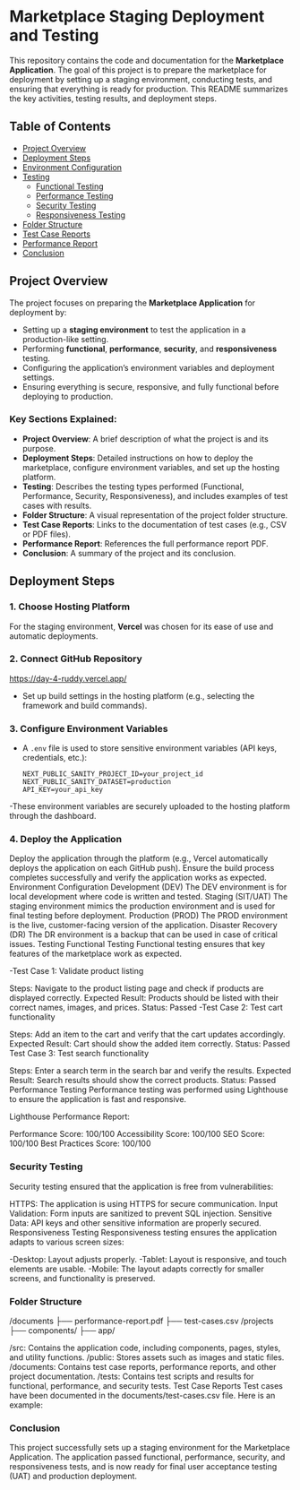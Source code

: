 # Marketplace Staging Deployment and Testing

This repository contains the code and documentation for the **Marketplace Application**. The goal of this project is to prepare the marketplace for deployment by setting up a staging environment, conducting tests, and ensuring that everything is ready for production. This README summarizes the key activities, testing results, and deployment steps.

## Table of Contents
- [Project Overview](#project-overview)
- [Deployment Steps](#deployment-steps)
- [Environment Configuration](#environment-configuration)
- [Testing](#testing)
  - [Functional Testing](#functional-testing)
  - [Performance Testing](#performance-testing)
  - [Security Testing](#security-testing)
  - [Responsiveness Testing](#responsiveness-testing)
- [Folder Structure](#folder-structure)
- [Test Case Reports](#test-case-reports)
- [Performance Report](#performance-report)
- [Conclusion](#conclusion)

## Project Overview
The project focuses on preparing the **Marketplace Application** for deployment by:
- Setting up a **staging environment** to test the application in a production-like setting.
- Performing **functional**, **performance**, **security**, and **responsiveness** testing.
- Configuring the application’s environment variables and deployment settings.
- Ensuring everything is secure, responsive, and fully functional before deploying to production.


### Key Sections Explained:

- **Project Overview**: A brief description of what the project is and its purpose.
- **Deployment Steps**: Detailed instructions on how to deploy the marketplace, configure environment variables, and set up the hosting platform.
- **Testing**: Describes the testing types performed (Functional, Performance, Security, Responsiveness), and includes examples of test cases with results.
- **Folder Structure**: A visual representation of the project folder structure.
- **Test Case Reports**: Links to the documentation of test cases (e.g., CSV or PDF files).
- **Performance Report**: References the full performance report PDF.
- **Conclusion**: A summary of the project and its conclusion.

## Deployment Steps

### 1. Choose Hosting Platform
For the staging environment, **Vercel** was chosen for its ease of use and automatic deployments. 

### 2. Connect GitHub Repository
https://day-4-ruddy.vercel.app/
- Set up build settings in the hosting platform (e.g., selecting the framework and build commands).

### 3. Configure Environment Variables
- A `.env` file is used to store sensitive environment variables (API keys, credentials, etc.):
  ```env
  NEXT_PUBLIC_SANITY_PROJECT_ID=your_project_id
  NEXT_PUBLIC_SANITY_DATASET=production
  API_KEY=your_api_key
-These environment variables are securely uploaded to the hosting platform through the dashboard.

### 4. Deploy the Application

Deploy the application through the platform (e.g., Vercel automatically deploys the application on each GitHub push).
Ensure the build process completes successfully and verify the application works as expected.
Environment Configuration
Development (DEV)
The DEV environment is for local development where code is written and tested.
Staging (SIT/UAT)
The staging environment mimics the production environment and is used for final testing before deployment.
Production (PROD)
The PROD environment is the live, customer-facing version of the application.
Disaster Recovery (DR)
The DR environment is a backup that can be used in case of critical issues.
Testing
Functional Testing
Functional testing ensures that key features of the marketplace work as expected.

-Test Case 1: Validate product listing

Steps: Navigate to the product listing page and check if products are displayed correctly.
Expected Result: Products should be listed with their correct names, images, and prices.
Status: Passed
-Test Case 2: Test cart functionality

Steps: Add an item to the cart and verify that the cart updates accordingly.
Expected Result: Cart should show the added item correctly.
Status: Passed
Test Case 3: Test search functionality

Steps: Enter a search term in the search bar and verify the results.
Expected Result: Search results should show the correct products.
Status: Passed
Performance Testing
Performance testing was performed using Lighthouse  to ensure the application is fast and responsive.

Lighthouse Performance Report:

Performance Score: 100/100
Accessibility Score: 100/100
SEO Score: 100/100
Best Practices Score: 100/100

### Security Testing
Security testing ensured that the application is free from vulnerabilities:

HTTPS: The application is using HTTPS for secure communication.
Input Validation: Form inputs are sanitized to prevent SQL injection.
Sensitive Data: API keys and other sensitive information are properly secured.
Responsiveness Testing
Responsiveness testing ensures the application adapts to various screen sizes:

-Desktop: Layout adjusts properly.
-Tablet: Layout is responsive, and touch elements are usable.
-Mobile: The layout adapts correctly for smaller screens, and functionality is preserved.

### Folder Structure
 
/documents
  ├── performance-report.pdf
  ├── test-cases.csv
/projects
  ├── components/
  ├── app/

/src: Contains the application code, including components, pages, styles, and utility functions.
/public: Stores assets such as images and static files.
/documents: Contains test case reports, performance reports, and other project documentation.
/tests: Contains test scripts and results for functional, performance, and security tests.
Test Case Reports
Test cases have been documented in the documents/test-cases.csv file. Here is an example:

 

### Conclusion
This project successfully sets up a staging environment for the Marketplace Application. The application passed functional, performance, security, and responsiveness tests, and is now ready for final user acceptance testing (UAT) and production deployment.